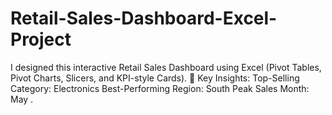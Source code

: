 # Retail-Sales-Dashboard-Excel-Project
 I designed this interactive Retail Sales Dashboard using Excel (Pivot Tables, Pivot Charts, Slicers, and KPI-style Cards).  🔑 Key Insights: Top-Selling Category: Electronics Best-Performing Region: South Peak Sales Month: May  .
